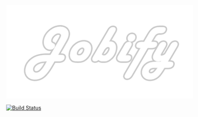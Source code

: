 ![alt tag](https://github.com/Taller-7552-II/Jobify-app/blob/master/jobify-app/src/main/res/mipmap-xxxhdpi/jobify_tittle.png) 

[![Build Status](https://travis-ci.org/Taller-7552-II/Jobify-app.svg?branch=master)](https://travis-ci.org/Taller-7552-II/Jobify-app)
